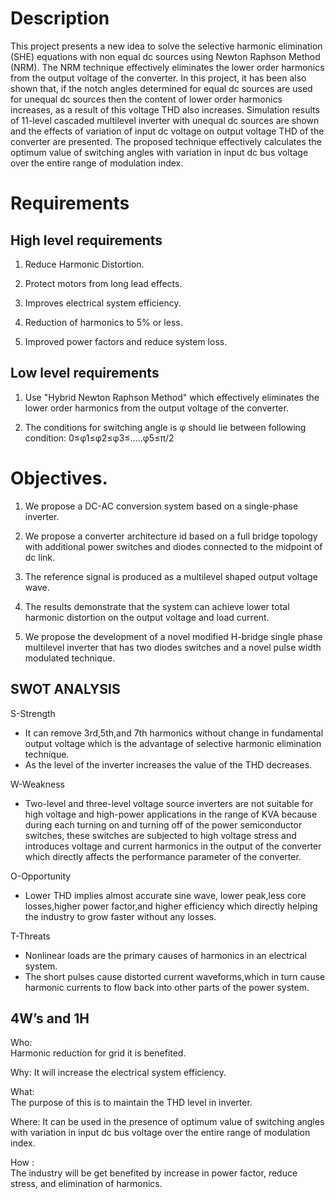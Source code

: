 # Description
This project presents a new idea to solve the selective harmonic elimination (SHE) equations with non equal dc sources using Newton Raphson Method (NRM).
The NRM technique effectively eliminates the lower order harmonics from the output voltage of the converter.
In this project, it has been also shown that, if the notch angles determined for equal dc sources are used for unequal dc sources then the content of lower order harmonics 
increases, as a result of this voltage THD also increases.
           Simulation results of 11-level cascaded multilevel inverter with unequal dc sources are shown and the effects of variation of input dc voltage on output voltage THD
of the converter are presented. The proposed technique effectively calculates the optimum value of switching angles with variation in input dc bus voltage over the entire 
range of modulation index.  

# Requirements
## High level requirements
1) Reduce Harmonic Distortion.

2) Protect motors from long lead effects.

3) Improves electrical system efficiency.

4) Reduction of harmonics to 5% or less.

5) Improved power factors and reduce system loss.

## Low level requirements
1) Use "Hybrid Newton Raphson Method" which effectively eliminates the lower order harmonics from the output voltage of the converter.

2) The conditions for switching angle is φ should lie between following condition:
0≤φ1≤φ2≤φ3≤.....φ5≤π/2

# Objectives.
1) We propose a DC-AC conversion system based on a single-phase inverter.

2) We propose a converter architecture id based on a full bridge topology with additional power
switches and diodes connected to the midpoint of dc link.

3) The reference signal is produced as a multilevel shaped output voltage wave.

4) The results demonstrate that the system can achieve lower total harmonic distortion on the output
voltage and load current.

5) We propose the development of a novel modified H-bridge single phase multilevel inverter that
has two diodes switches and a novel pulse width modulated technique. 

## SWOT ANALYSIS

S-Strength
  - It can remove 3rd,5th,and 7th harmonics without change in fundamental output voltage which is the advantage of selective harmonic elimination technique.
  - As the level of the inverter increases the value of the THD decreases.
  
 W-Weakness
 - Two-level and three-level voltage source inverters are not suitable for high voltage and high-power applications in the range of KVA because during each turning on and 
turning off of the power semiconductor switches, these switches are subjected to high voltage stress and introduces voltage and current harmonics in the output 
of the converter which directly affects the performance parameter of the converter. 
 
 O-Opportunity
 - Lower THD implies almost accurate sine wave, lower peak,less core losses,higher power factor,and higher efficiency which directly helping the industry to grow faster without any losses.

T-Threats
- Nonlinear loads are the primary causes of harmonics in an electrical system.
- The short pulses cause distorted current waveforms,which in turn cause harmonic currents to flow back into other parts of the power system.

## 4W’s and 1H  

Who:  
       Harmonic reduction for grid it is benefited.

Why:
       It will increase the electrical system efficiency.

What:  
       The purpose of this is to maintain the THD level in inverter.

Where: 
        It can be used in the presence of optimum value of switching angles with variation in input dc bus voltage over the entire range of modulation index.

How :  
         The industry will be get benefited by increase in power factor, reduce stress, and elimination of harmonics.

